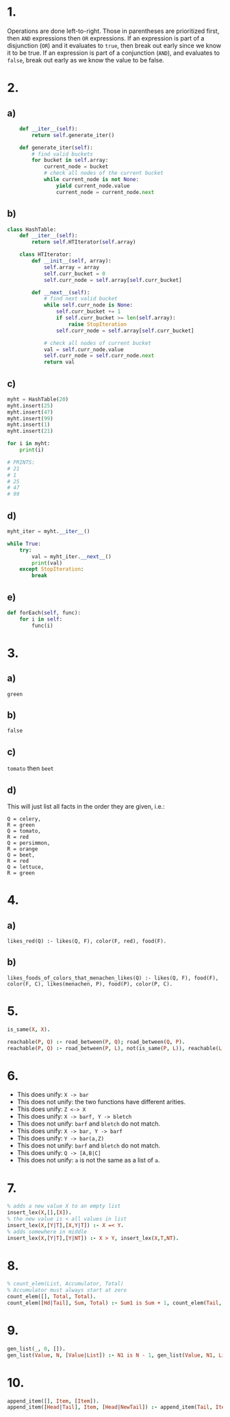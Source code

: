 # 1.

Operations are done left-to-right. Those in parentheses are prioritized first,
then `AND` expressions then `OR` expressions. If an expression is part of a
disjunction (`OR`) and it evaluates to `true`, then break out early since we
know it to be true. If an expression is part of a conjunction (`AND`), and
evaluates to `false`, break out early as we know the value to be false.

# 2.

## a)

```python
    def __iter__(self):
        return self.generate_iter()

    def generate_iter(self):
        # find valid buckets
        for bucket in self.array:
            current_node = bucket
            # check all nodes of the current bucket
            while current_node is not None:
                yield current_node.value
                current_node = current_node.next
```

## b)

```python
class HashTable:
    def __iter__(self):
        return self.HTIterator(self.array)

    class HTIterator:
        def __init__(self, array):
            self.array = array
            self.curr_bucket = 0
            self.curr_node = self.array[self.curr_bucket]

        def __next__(self):
            # find next valid bucket
            while self.curr_node is None:
                self.curr_bucket += 1
                if self.curr_bucket >= len(self.array):
                    raise StopIteration
                self.curr_node = self.array[self.curr_bucket]

            # check all nodes of current bucket
            val = self.curr_node.value
            self.curr_node = self.curr_node.next
            return val
```

## c)

```python
myht = HashTable(20)
myht.insert(25)
myht.insert(47)
myht.insert(99)
myht.insert(1)
myht.insert(21)

for i in myht:
    print(i)

# PRINTS:
# 21
# 1
# 25
# 47
# 99
```

## d)

```python
myht_iter = myht.__iter__()

while True:
    try:
        val = myht_iter.__next__()
        print(val)
    except StopIteration:
        break
```

## e)

```python
def forEach(self, func):
    for i in self:
        func(i)
```

# 3.

## a)

`green`

## b)

`false`

## c)

`tomato` then `beet`

## d)

This will just list all facts in the order they are given, i.e.:

```
Q = celery,
R = green
Q = tomato,
R = red
Q = persimmon,
R = orange
Q = beet,
R = red
Q = lettuce,
R = green
```

# 4.

## a)

`likes_red(Q) :- likes(Q, F), color(F, red), food(F).`

## b)

`likes_foods_of_colors_that_menachen_likes(Q) :- likes(Q, F), food(F), color(F, C), likes(menachen, P), food(P), color(P, C).`

# 5.

```prolog
is_same(X, X).

reachable(P, Q) :- road_between(P, Q); road_between(Q, P).
reachable(P, Q) :- road_between(P, L), not(is_same(P, L)), reachable(L, Q), not(is_same(P, Q)).
```

# 6.

- This does unify: `X -> bar`
- This does not unify: the two functions have different arities.
- This does unify: `Z <-> X`
- This does unify: `X -> barf, Y -> bletch`
- This does not unify: `barf` and `bletch` do not match.
- This does unify: `X -> bar, Y -> barf`
- This does unify: `Y -> bar(a,Z)`
- This does not unify: `barf` and `bletch` do not match.
- This does unify: `Q -> [A,B|C]`
- This does not unify: `a` is not the same as a list of `a`.

# 7.

```prolog
% adds a new value X to an empty list
insert_lex(X,[],[X]).
% the new value is < all values in list
insert_lex(X,[Y|T],[X,Y|T]) :- X =< Y.
% adds somewhere in middle
insert_lex(X,[Y|T],[Y|NT]) :- X > Y, insert_lex(X,T,NT).
```

# 8.

```prolog
% count_elem(List, Accumulator, Total)
% Accumulator must always start at zero
count_elem([], Total, Total).
count_elem([Hd|Tail], Sum, Total) :- Sum1 is Sum + 1, count_elem(Tail, Sum1, Total).
```

# 9.

```prolog
gen_list(_, 0, []).
gen_list(Value, N, [Value|List]) :- N1 is N - 1, gen_list(Value, N1, List).
```

# 10.

```prolog
append_item([], Item, [Item]).
append_item([Head|Tail], Item, [Head|NewTail]) :- append_item(Tail, Item, NewTail).
```
